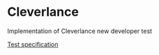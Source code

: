 # Cleverlance
Implementation of Cleverlance new developer test

[Test specification](../blob/master/TestSpecification.pdf)
